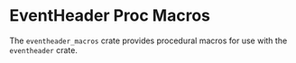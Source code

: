 # EventHeader Proc Macros

The `eventheader_macros` crate provides procedural macros for use with the
`eventheader` crate.
